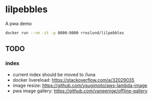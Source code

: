 # lilpebbles
A pwa demo

```bash
docker run --rm -it -p 8000:8000 rroslund/lilpebbles
```

## TODO ##
### index ###
* current index should be moved to /luna
* docker livereload: https://stackoverflow.com/a/32029035  
* image resize: https://github.com/ysugimoto/aws-lambda-image
* pwa image gallery: https://github.com/vaneenige/offline-gallery 

